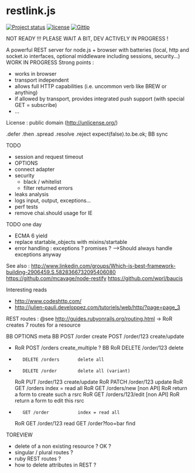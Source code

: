restlink.js
===========

[![Project status](http://img.shields.io/badge/project_status-highly_experimental-red.png)](http://offirmo.net/classifying-open-source-projects-status/)
[![license](http://img.shields.io/badge/license-public_domain-brightgreen.png)](http://unlicense.org/)
[![Gittip](http://img.shields.io/gittip/Offirmo.png)](https://www.gittip.com/Offirmo/)

NOT READY !!! PLEASE WAIT A BIT, DEV ACTIVELY IN PROGRESS !

A powerful REST server for node.js + browser with batteries (local, http and socket.io interfaces, optional middleware including sessions, security...) WORK IN PROGRESS
Strong points :
- works in browser
- transport independent
- allows full HTTP capabilities (i.e. uncommon verb like BREW or anything)
- if allowed by transport, provides integrated push support (with special GET = subscribe)
- ...

License : public domain (http://unlicense.org/)


.defer
.then
.spread
.resolve
.reject
expect(false).to.be.ok;
BB sync

TODO
- session and request timeout
- OPTIONS
- connect adapter
- security
  - black / whitelist
  - filter returned errors
- leaks analysis
- logs input, output, exceptions...
- perf tests
- remove chai.should usage for IE

TODO one day
- ECMA 6 yield
- replace startable_objects with mixins/startable
- error handling : exceptions ? promises ? -->Should always handle exceptions anyway

See also :
http://www.linkedin.com/groups/Which-is-best-framework-building-2906459.S.5828366732095406080
https://github.com/mcavage/node-restify
https://github.com/wprl/baucis

Interesting reads
* http://www.codeshttp.com/
* http://julien-pauli.developpez.com/tutoriels/web/http/?page=page_3

REST routes :
@see http://guides.rubyonrails.org/routing.html
   -> RoR creates 7 routes for a resource

  BB     OPTIONS              meta
  BB     POST /order          create
         POST /order/123      create/update
*    RoR POST /orders         create_multiple ?
  BB RoR DELETE /order/123    delete
*        DELETE /orders       delete all
*        DELETE /order        delete all (variant)
     RoR PUT /order/123       create/update
     RoR PATCH /order/123     update
     RoR GET /orders          index = read all
     RoR GET /orders/new      [non API] RoR return a form to create such a rsrc
     RoR GET /orders/123/edit [non API] RoR return a form to edit this rsrc
*        GET /order           index = read all
     RoR GET /order/123       read
         GET /order?foo=bar   find


TOREVIEW
- delete of a non existing resource ? OK ?
- singular / plural routes ?
- ruby REST routes ?
- how to delete attributes in REST ?
